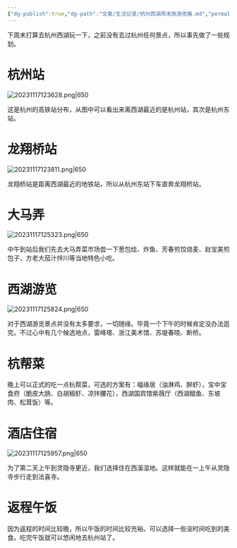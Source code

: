 ```yaml
---
{"dg-publish":true,"dg-path":"文章/生活记录/杭州西湖周末旅游攻略.md","permalink":"/文章/生活记录/杭州西湖周末旅游攻略/","dgEnableSearch":"true","created":"2023-11-17T12:32:13.000+08:00","updated":"2023-11-22T13:27:40.136+08:00"}
---
```


下周末打算去杭州西湖玩一下，之前没有去过杭州任何景点，所以事先做了一些规划。

# 杭州站

![20231117123628.png|650](/img/user/0.Asset/resource/20231117123628.png)

这是杭州的高铁站分布，从图中可以看出来离西湖最近的是杭州站，其次是杭州东站。

# 龙翔桥站

![20231117123811.png|650](/img/user/0.Asset/resource/20231117123811.png)

龙翔桥站是距离西湖最近的地铁站，所以从杭州东站下车直奔龙翔桥站。

# 大马弄

![20231117125323.png|650](/img/user/0.Asset/resource/20231117125323.png)

中午到站后我们先去大马弄菜市场尝一下葱包烩、炸鱼、芳春煎饺烧麦、赵宝美煎包子、方老大茄汁拌川等当地特色小吃。

# 西湖游览

![20231117125824.png|650](/img/user/0.Asset/resource/20231117125824.png)

对于西湖游览景点并没有太多要求，一切随缘。毕竟一个下午的时候肯定没办法逛完。不过心中有几个候选地点，雷峰塔、浙江美术馆、苏堤春晓、断桥。

# 杭帮菜

晚上可以正式的吃一点杭帮菜，可选的方案有：福缘居（油淋鸡、醉虾），宝中宝食府（脆皮大肠、白胡椒虾、凉拌腰花），西湖国宾馆紫薇厅（西湖醋鱼、东坡肉、松茸饭）等。

# 酒店住宿

![20231117125957.png|650](/img/user/0.Asset/resource/20231117125957.png)

为了第二天上午到灵隐寺更近，我们选择住在西溪湿地。这样就能在一上午从灵隐寺步行走到法喜寺。

# 返程午饭

因为返程的时间比较晚，所以午饭的时间比较充裕。可以选择一些没时间吃到的美食。吃完午饭就可以悠闲地去杭州站了。
